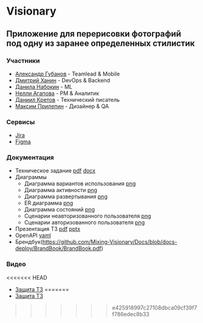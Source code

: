 # Visionary
## Приложение для перерисовки фотографий под одну из заранее определенных стилистик 
### Участники
- [Александр Губанов](https://github.com/AleksandrPravdin) - Teamlead & Mobile
- [Дмитрий Ханин](https://github.com/MysteryL1fe) - DevOps & Backend
- [Данила Набокин](https://github.com/Damnning) - ML
- [Нелли Агапова](https://github.com/Nellmory) - PM & Аналитик
- [Даниил Кретов](https://github.com/SozvezdieEmpoloee) - Технический писатель
- [Максим Прилепин](https://github.com/JustiSablea) - Дизайнер & QA
### Сервисы
* [Jira](https://id.atlassian.com/invite/p/jira-software?id=_G0OVah0QVq9GGeGqob1SA)
* [Figma](https://www.figma.com/design/8WzZjcBWFuxjhPgN0SXnbi/Visionary-Login-Screen?node-id=129-313&t=6hd2iUxEWvem2A5I-11)
### Документация
- Техническое задание  [pdf](https://github.com/Mixing-Visionary/Docs/blob/docs-deploy/TechnicalSpecifications/TechSpecs.pdf)  [docx](https://github.com/Mixing-Visionary/Docs/blob/docs-deploy/TechnicalSpecifications/TechSpecs.docx)
- Диаграммы
	- Диаграмма вариантов использования [png](https://github.com/Mixing-Visionary/Docs/tree/docs-deploy/Diagrams/UseCase.png)
	- Диаграмма активности [png](https://github.com/Mixing-Visionary/Docs/tree/docs-deploy/Diagrams/Activity.png)
	- Диаграмма развертывания [png](https://github.com/Mixing-Visionary/Docs/tree/docs-deploy/Diagrams/Deployment.png)
	- ER диаграмма [png](https://github.com/Mixing-Visionary/Docs/tree/docs-deploy/Diagrams/ER.png)
	- Диаграмма состояний [png](https://github.com/Mixing-Visionary/Docs/tree/docs-deploy/Diagrams/StateChart.png)
	- Сценарии неавторизованного пользователя [png](https://github.com/Mixing-Visionary/Docs/tree/docs-deploy/Diagrams/UnathorizedUserScenary.png)
	- Сценарии авторизованного пользователя [png](https://github.com/Mixing-Visionary/Docs/tree/docs-deploy/Diagrams/AthorizedUserScenary.png)
- Презентация ТЗ [pdf](https://github.com/Mixing-Visionary/Docs/blob/docs-deploy/TechnicalSpecifications/TechSpecs_presnetation.pdf)  [pptx](https://github.com/Mixing-Visionary/Docs/blob/docs-deploy/TechnicalSpecifications/TechSpecs_presnetation.pptx)
- OpenAPI [yaml](https://github.com/Mixing-Visionary/Docs/blob/docs-deploy/OpenAPI/openapi.yaml)
- Брендбук(https://github.com/Mixing-Visionary/Docs/blob/docs-deploy/BrandBook/BrandBook.pdf)
### Видео
<<<<<<< HEAD
- [Защита ТЗ](https://drive.google.com/file/d/1ZAEx87zdco-ml5oO-SxhZdC1zHx_DL_Q/view?usp=sharing)
=======
- [Защита ТЗ](https://drive.google.com/file/d/1ZAEx87zdco-ml5oO-SxhZdC1zHx_DL_Q/view?usp=sharing)
>>>>>>> e425918997c27108dbca09cf39f7f786edec8b33
